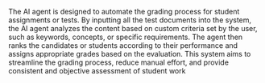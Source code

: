 <a name="Description"></a>

The AI agent is designed to automate the grading process for student assignments or tests. By inputting all the test documents into the system, the AI agent analyzes the content based on custom criteria set by the user, such as keywords, concepts, or specific requirements. The agent then ranks the candidates or students according to their performance and assigns appropriate grades based on the evaluation. This system aims to streamline the grading process, reduce manual effort, and provide consistent and objective assessment of student work